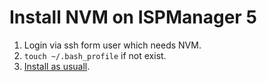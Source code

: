 # Install NVM on ISPManager 5

1. Login via ssh form user which needs NVM.
2. `touch ~/.bash_profile` if not exist.
3. [Install as usuall](https://github.com/creationix/nvm).